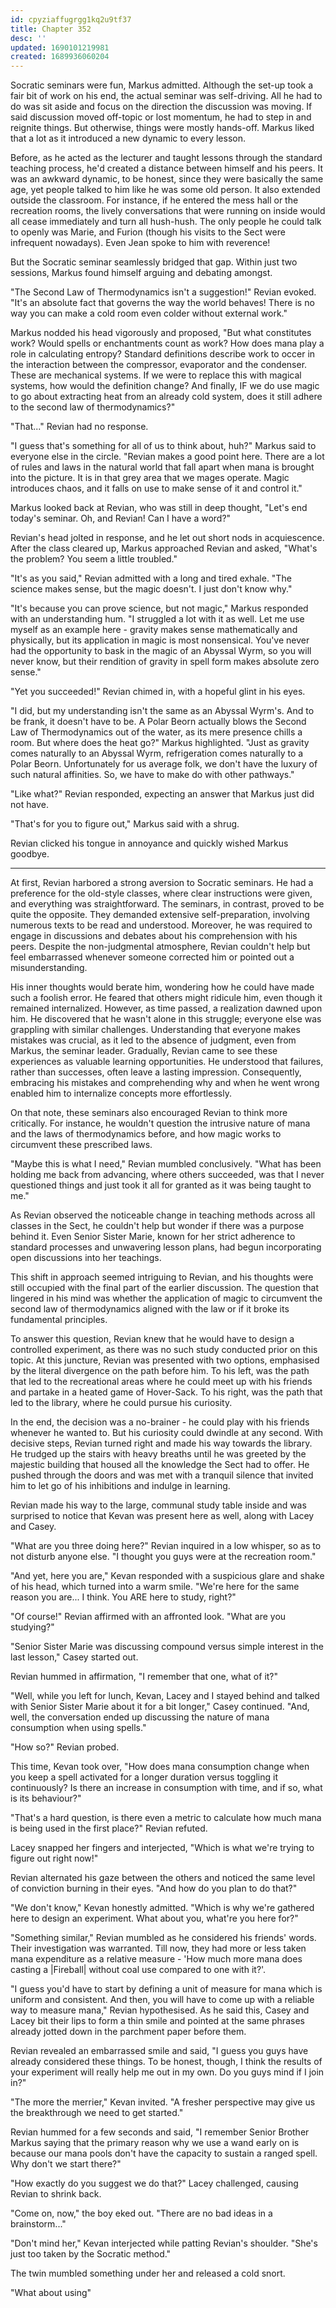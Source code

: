 ```yaml
---
id: cpyziaffugrgg1kq2u9tf37
title: Chapter 352
desc: ''
updated: 1690101219981
created: 1689936060204
---
```


Socratic seminars were fun, Markus admitted. Although the set-up took a fair bit of work on his end, the actual seminar was self-driving. All he had to do was sit aside and focus on the direction the discussion was moving. If said discussion moved off-topic or lost momentum, he had to step in and reignite things. But otherwise, things were mostly hands-off. Markus liked that a lot as it introduced a new dynamic to every lesson.

Before, as he acted as the lecturer and taught lessons through the standard teaching process, he'd created a distance between himself and his peers. It was an awkward dynamic, to be honest, since they were basically the same age, yet people talked to him like he was some old person. It also extended outside the classroom. For instance, if he entered the mess hall or the recreation rooms, the lively conversations that were running on inside would all cease immediately and turn all hush-hush. The only people he could talk to openly was Marie, and Furion (though his visits to the Sect were infrequent nowadays). Even Jean spoke to him with reverence!

But the Socratic seminar seamlessly bridged that gap. Within just two sessions, Markus found himself arguing and debating amongst.

"The Second Law of Thermodynamics isn't a suggestion!" Revian evoked. "It's an absolute fact that governs the way the world behaves! There is no way you can make a cold room even colder without external work."

Markus nodded his head vigorously and proposed, "But what constitutes work? Would spells or enchantments count as work? How does mana play a role in calculating entropy? Standard definitions describe work to occer in the interaction between the compressor, evaporator and the condenser. These are mechanical systems. If we were to replace this with magical systems, how would the definition change? And finally, IF we do use magic to go about extracting heat from an already cold system, does it still adhere to the second law of thermodynamics?"

"That..." Revian had no response.

"I guess that's something for all of us to think about, huh?" Markus said to everyone else in the circle. "Revian makes a good point here. There are a lot of rules and laws in the natural world that fall apart when mana is brought into the picture. It is in that grey area that we mages operate. Magic introduces chaos, and it falls on use to make sense of it and control it."

Markus looked back at Revian, who was still in deep thought, "Let's end today's seminar. Oh, and Revian! Can I have a word?"

Revian's head jolted in response, and he let out short nods in acquiescence. After the class cleared up, Markus approached Revian and asked, "What's the problem? You seem a little troubled."

"It's as you said," Revian admitted with a long and tired exhale. "The science makes sense, but the magic doesn't. I just don't know why."

"It's because you can prove science, but not magic," Markus responded with an understanding hum. "I struggled a lot with it as well. Let me use myself as an example here - gravity makes sense mathematically and physically, but its application in magic is most nonsensical. You've never had the opportunity to bask in the magic of an Abyssal Wyrm, so you will never know, but their rendition of gravity in spell form makes absolute zero sense."

"Yet you succeeded!" Revian chimed in, with a hopeful glint in his eyes.

"I did, but my understanding isn't the same as an Abyssal Wyrm's. And to be frank, it doesn't have to be. A Polar Beorn actually blows the Second Law of Thermodynamics out of the water, as its mere presence chills a room. But where does the heat go?" Markus highlighted. "Just as gravity comes naturally to an Abyssal Wyrm, refrigeration comes naturally to a Polar Beorn. Unfortunately for us average folk, we don't have the luxury of such natural affinities. So, we have to make do with other pathways."

"Like what?" Revian responded, expecting an answer that Markus just did not have.

"That's for you to figure out," Markus said with a shrug.

Revian clicked his tongue in annoyance and quickly wished Markus goodbye.

____

At first, Revian harbored a strong aversion to Socratic seminars. He had a preference for the old-style classes, where clear instructions were given, and everything was straightforward. The seminars, in contrast, proved to be quite the opposite. They demanded extensive self-preparation, involving numerous texts to be read and understood. Moreover, he was required to engage in discussions and debates about his comprehension with his peers. Despite the non-judgmental atmosphere, Revian couldn't help but feel embarrassed whenever someone corrected him or pointed out a misunderstanding.

His inner thoughts would berate him, wondering how he could have made such a foolish error. He feared that others might ridicule him, even though it remained internalized. However, as time passed, a realization dawned upon him. He discovered that he wasn't alone in this struggle; everyone else was grappling with similar challenges. Understanding that everyone makes mistakes was crucial, as it led to the absence of judgment, even from Markus, the seminar leader. Gradually, Revian came to see these experiences as valuable learning opportunities. He understood that failures, rather than successes, often leave a lasting impression. Consequently, embracing his mistakes and comprehending why and when he went wrong enabled him to internalize concepts more effortlessly.

On that note, these seminars also encouraged Revian to think more critically. For instance, he wouldn't question the intrusive nature of mana and the laws of thermodynamics before, and how magic works to circumvent these prescribed laws.

"Maybe this is what I need," Revian mumbled conclusively. "What has been holding me back from advancing, where others succeeded, was that I never questioned things and just took it all for granted as it was being taught to me."

As Revian observed the noticeable change in teaching methods across all classes in the Sect, he couldn't help but wonder if there was a purpose behind it. Even Senior Sister Marie, known for her strict adherence to standard processes and unwavering lesson plans, had begun incorporating open discussions into her teachings.

This shift in approach seemed intriguing to Revian, and his thoughts were still occupied with the final part of the earlier discussion. The question that lingered in his mind was whether the application of magic to circumvent the second law of thermodynamics aligned with the law or if it broke its fundamental principles.

To answer this question, Revian knew that he would have to design a controlled experiment, as there was no such study conducted prior on this topic. At this juncture, Revian was presented with two options, emphasised by the literal divergence on the path before him. To his left, was the path that led to the recreational areas where he could meet up with his friends and partake in a heated game of Hover-Sack. To his right, was the path that led to the library, where he could pursue his curiosity.

In the end, the decision was a no-brainer - he could play with his friends whenever he wanted to. But his curiosity could dwindle at any second. With decisive steps, Revian turned right and made his way towards the library. He trudged up the stairs with heavy breaths until he was greeted by the majestic building that housed all the knowledge the Sect had to offer. He pushed through the doors and was met with a tranquil silence that invited him to let go of his inhibitions and indulge in learning.

Revian made his way to the large, communal study table inside and was surprised to notice that Kevan was present here as well, along with Lacey and Casey.

"What are you three doing here?" Revian inquired in a low whisper, so as to not disturb anyone else. "I thought you guys were at the recreation room."

"And yet, here you are," Kevan responded with a suspicious glare and shake of his head, which turned into a warm smile. "We're here for the same reason you are... I think. You ARE here to study, right?"

"Of course!" Revian affirmed with an affronted look. "What are you studying?"

"Senior Sister Marie was discussing compound versus simple interest in the last lesson," Casey started out.

Revian hummed in affirmation, "I remember that one, what of it?"

"Well, while you left for lunch, Kevan, Lacey and I stayed behind and talked with Senior Sister Marie about it for a bit longer," Casey continued. "And, well, the conversation ended up discussing the nature of mana consumption when using spells."

"How so?" Revian probed.

This time, Kevan took over, "How does mana consumption change when you keep a spell activated for a longer duration versus toggling it continuously? Is there an increase in consumption with time, and if so, what is its behaviour?"

"That's a hard question, is there even a metric to calculate how much mana is being used in the first place?" Revian refuted.

Lacey snapped her fingers and interjected, "Which is what we're trying to figure out right now!"

Revian alternated his gaze between the others and noticed the same level of conviction burning in their eyes. "And how do you plan to do that?"

"We don't know," Kevan honestly admitted. "Which is why we're gathered here to design an experiment. What about you, what're you here for?"

"Something similar," Revian mumbled as he considered his friends' words. Their investigation was warranted. Till now, they had more or less taken mana expenditure as a relative measure - 'How much more mana does casting a |Fireball| without coal use compared to one with it?'.

"I guess you'd have to start by defining a unit of measure for mana which is uniform and consistent. And then, you will have to come up with a reliable way to measure mana," Revian hypothesised. As he said this, Casey and Lacey bit their lips to form a thin smile and pointed at the same phrases already jotted down in the parchment paper before them.

Revian revealed an embarrassed smile and said, "I guess you guys have already considered these things. To be honest, though, I think the results of your experiment will really help me out in my own. Do you guys mind if I join in?"

"The more the merrier," Kevan invited. "A fresher perspective may give us the breakthrough we need to get started."

Revian hummed for a few seconds and said, "I remember Senior Brother Markus saying that the primary reason why we use a wand early on is because our mana pools don't have the capacity to sustain a ranged spell. Why don't we start there?"

"How exactly do you suggest we do that?" Lacey challenged, causing Revian to shrink back.

"Come on, now," the boy eked out. "There are no bad ideas in a brainstorm..."

"Don't mind her," Kevan interjected while patting Revian's shoulder. "She's just too taken by the Socratic method."

The twin mumbled something under her and released a cold snort.

"What about using"